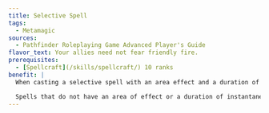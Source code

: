 ```yaml
---
title: Selective Spell
tags:
  - Metamagic
sources:
  - Pathfinder Roleplaying Game Advanced Player's Guide
flavor_text: Your allies need not fear friendly fire.
prerequisites:
  - [Spellcraft](/skills/spellcraft/) 10 ranks
benefit: |
  When casting a selective spell with an area effect and a duration of instantaneous, you can choose a number of targets in the area equal to the ability score modifier used to determine bonus spells of the same type (Charisma for bards, oracles, paladins, sorcerers, and summoners; Intelligence for witches and wizards; Wisdom for clerics, druids, inquisitors, and rangers). These targets are excluded from the effects of your spell. A selective spell uses up a spell slot one level higher than the spell's actual level.

  Spells that do not have an area of effect or a duration of instantaneous do not benefit from this feat.
---
```


